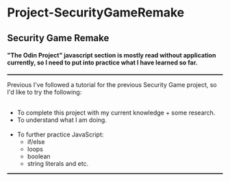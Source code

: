 # Project-SecurityGameRemake
<h2>Security Game Remake</h2>
<h4>"The Odin Project" javascript section is mostly read without application currently, so I need to put into practice what I have learned so far.</h4>
<hr style="border-top: dotted 1px;" />
Previous I've followed a tutorial for the previous Security Game project, so I'd like to try the following:
<br>
<br>
<ul>
<li>To complete this project with my current knowledge + some research. 
<li>To understand what I am doing. 
<br>
<br>
<li>To further practice JavaScript:
<br>
<ul>
<li>if/else</li> 
<li>loops</li>
<li>boolean</li> 
<li>string literals and etc.</li> 
</ul>
</ul>
<hr style="border-top: dotted 1px;" />